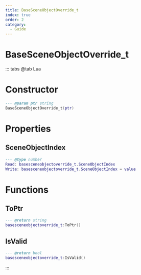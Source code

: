 ```yaml
---
title: BaseSceneObjectOverride_t
index: true
order: 2
category:
  - Guide
---
```


# BaseSceneObjectOverride_t

::: tabs
@tab Lua
# Constructor
```lua
--- @param ptr string
BaseSceneObjectOverride_t(ptr)
```
# Properties
## SceneObjectIndex 
```lua
--- @type number
Read: basesceneobjectoverride_t.SceneObjectIndex
Write: basesceneobjectoverride_t.SceneObjectIndex = value
```
# Functions
## ToPtr
```lua
--- @return string
basesceneobjectoverride_t:ToPtr()
```
## IsValid
```lua
--- @return bool
basesceneobjectoverride_t:IsValid()
```

:::